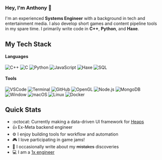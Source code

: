 ### Hey, I'm Anthony 👋

I'm an experienced **Systems Engineer** with a background in tech and entertainment media.  I also develop short games and content pipeline tools in my spare time. I primarily write code in **C++**, **Python**, and **Haxe**.

## My Tech Stack
#### Languages
![C++](https://img.shields.io/badge/-C++-000?&logo=c%2b%2b&logoColor=00599C)
![C](https://img.shields.io/badge/-C-000?&logo=C)
![Python](https://img.shields.io/badge/-Python-000?&logo=Python)
![JavaScript](https://img.shields.io/badge/-JavaScript-000?&logo=JavaScript)
![Haxe](https://img.shields.io/badge/-Haxe-000?&logo=Haxe)
![SQL](https://img.shields.io/badge/-SQL-000?&logo=MySQL)

#### Tools
![VSCode](https://img.shields.io/badge/-VSCode-000?logo=visualstudiocode&logoColor=007ACC)
![Terminal](https://img.shields.io/badge/-Terminal-000?logo=windowsterminal&logoColor=4D4D4D)
![GitHub](https://img.shields.io/badge/-GitHub-000?logo=github)
![OpenGL](https://img.shields.io/badge/-OpenGL-000?logo=opengl&logoColor=5586A4)
![Node.js](https://img.shields.io/badge/-Node.js-000?&logo=node.js)
![MongoDB](https://img.shields.io/badge/-MongoDB-000?logo=mongodb&logoColor=47A248)
![Window](https://img.shields.io/badge/-Windows-000?logo=windows&logoColor=0078D4)
![macOS](https://img.shields.io/badge/-macOS-000?logo=apple)
![Linux](https://img.shields.io/badge/-Linux-000?&logo=Linux)
![Docker](https://img.shields.io/badge/-Docker-000?&logo=Docker)

## Quick Stats
- :octocat: Currently making a data-driven UI framework for [Heaps](https://heaps.io)
- :+1: Ex-Meta backend engineer
- ⚙️ I enjoy building tools for workflow and automation
- 🎮 I love participating in game jams!
- 📝 I occasionally write about my ~~mistakes~~ discoveries
- 💻 I am a [1x engineer](https://1x.engineer)
